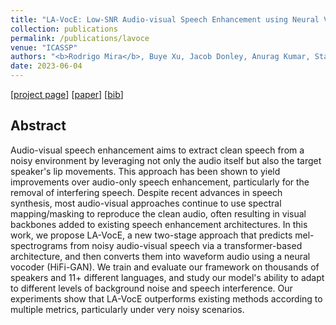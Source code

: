 ```yaml
---
title: "LA-VocE: Low-SNR Audio-visual Speech Enhancement using Neural Vocoders"
collection: publications
permalink: /publications/lavoce
venue: "ICASSP"
authors: "<b>Rodrigo Mira</b>, Buye Xu, Jacob Donley, Anurag Kumar, Stavros Petridis, Vamsi Krishna Ithapu, Maja Pantic"
date: 2023-06-04
---
```


[[project page](https://sites.google.com/view/la-voce-avse)] [[paper](https://arxiv.org/abs/2211.10999)] [[bib](/files/bib/lavoce.bib)]

## Abstract
Audio-visual speech enhancement aims to extract clean speech from a noisy environment by leveraging not only the audio itself but also the target speaker's lip movements. This approach has been shown to yield improvements over audio-only speech enhancement, particularly for the removal of interfering speech. Despite recent advances in speech synthesis, most audio-visual approaches continue to use spectral mapping/masking to reproduce the clean audio, often resulting in visual backbones added to existing speech enhancement architectures. In this work, we propose LA-VocE, a new two-stage approach that predicts mel-spectrograms from noisy audio-visual speech via a transformer-based architecture, and then converts them into waveform audio using a neural vocoder (HiFi-GAN). We train and evaluate our framework on thousands of speakers and 11+ different languages, and study our model's ability to adapt to different levels of background noise and speech interference. Our experiments show that LA-VocE outperforms existing methods according to multiple metrics, particularly under very noisy scenarios.